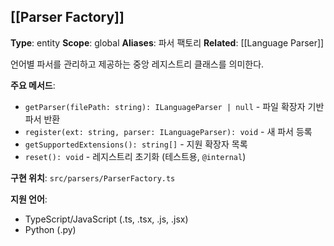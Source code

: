## [[Parser Factory]]

**Type**: entity
**Scope**: global
**Aliases**: 파서 팩토리
**Related**: [[Language Parser]]

언어별 파서를 관리하고 제공하는 중앙 레지스트리 클래스를 의미한다.

**주요 메서드**:
- `getParser(filePath: string): ILanguageParser | null` - 파일 확장자 기반 파서 반환
- `register(ext: string, parser: ILanguageParser): void` - 새 파서 등록
- `getSupportedExtensions(): string[]` - 지원 확장자 목록
- `reset(): void` - 레지스트리 초기화 (테스트용, `@internal`)

**구현 위치**: `src/parsers/ParserFactory.ts`

**지원 언어**:
- TypeScript/JavaScript (.ts, .tsx, .js, .jsx)
- Python (.py)
